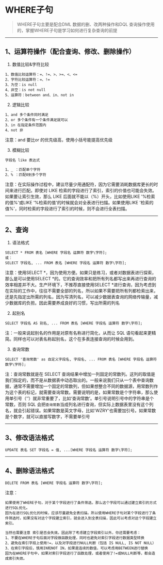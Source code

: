 # WHERE子句
> WHERE子句主要是配合DML 数据的删、改两种操作和DQL 查询操作使用的，掌握WHERE子句是学习如何进行复杂查询的前提
---


## 1、运算符操作（配合查询、修改、删除操作）

1. 数值比较&字符比较
```
1、数值比较运算符：=、!=、>、>=、<、<=
2、字符比较运算符：=、!=
3、为空：is null
4、非空：is not null
5、运算符：between and、in、not in
```

2. 逻辑比较
```
1、and 多个条件同时满足
2、or 多个条件有一个条件满足就可以
3、in 在指定条件范围内
4、not 非
```
注意：and 要比or 的优先级高，使用小括号能提高优先级


3. 模糊比较
```
字段名 like 表达式

1、_ ：匹配单个字符
2、% ：匹配0到多个字符
```

注意：在实际操作过程中，建议尽量少用通配符，因为它需要消耗数据库更长的时间来进行匹配。即使对 LIKE 检索的字段进行了索引，索引的价值也可能会失效。如果要让索引生效，那么 LIKE 后面就不能以（%）开头，比如使用LIKE '%检索的值%'或LIKE '%检索的值'的时候就会对全表进行扫描。如果使用LIKE '检索的值%'，同时检索的字段进行了索引的时候，则不会进行全表扫描。

---


## 2、查询

1. 语法格式
```
SELECT * FROM 表名 [WHERE 字段名 运算符 数字\字符]; 
或：
SELECT 字段名, ... FROM 表名 [WHERE 字段名 运算符 数字\字符];
```

注意：使用SELECT *，因为使用方便。如果只是练习，或者对数据表进行探索，那么是可以使用SELECT *的。它的查询效率和把所有列名都写出来再进行查询的效率相差并不大。生产环境下，不推荐直接使用SELECT *进行查询，因为考虑到在实际的工作中，往往不需要全部的列名，所以如果不需要把所有列都检索出来，还是先指定出所需的列名，因为写清列名，可以减少数据表查询的网络传输量，减少数据库的负担。因此需要养成良好的习惯，写出所需的列名

2. 起别名
```
SELECT 字段名 AS 别名, ... FROM 表名 [WHERE 字段名 运算符 数字\字符];
```

注：一般来说起别名的作用是对原有名称进行简化，从而让 SQL 语句看起来更精简。同样也可以对表名称起别名，这个在多表连接查询的时候会用到。

3. 查询常数
```
SELECT '查询常数' as 自定义字段名, 字段名, ... FROM 表名 [WHERE 字段名 运算符 数字\字符];
```

注：查询常数就是在 SELECT 查询结果中增加一列固定的常数列。这列的取值是我们指定的，而不是从数据表中动态取出的。一般来说我们只从一个表中查询数据，通常不需要增加一个固定的常数列，但如果想整合不同的数据源，用常数列作为这个表的标记，就需要查询常数。需要说明的是，如果常数是个字符串，那么使用单引号（‘’）就非常重要了，比如‘查询常数’。单引号说明引号中的字符串是个常数，否则 SQL 会把`查询常数`当成列名进行查询，但实际上数据表里没有这个列名，就会引起错误。如果常数是英文字母，比如'WZRY'也需要加引号。如果常数是个数字，就可以直接写数字，不需要单引号

---


## 3、修改语法格式
```
UPDATE 表名 SET 字段名 = 值, ...[WHERE 字段名 运算符 数字\字符];
```
---


## 4、删除语法格式
```
DELETE FROM 表名 [WHERE 字段名 运算符 数字\字符];
```

注意：
```
如果使用了WHERE子句，对于某个字段进行了条件筛选，那么这个字段可以通过建立索引的方式进行SQL优化。
因为在进行SQL优化的时候，应该尽量避免全表扫描。所以使用WHERE子句对某个字段进行了条件筛选时，如果没有对这个字段建立索引，就会进入到全表扫描，因此可以考虑对这个字段建立索引。

当然也需要注意 索引是否会失效。因此除了考虑建立字段索引以外，你还需要考虑：
1、不要在WHERE子句后面对字段做函数处理，同时也避免对索引字段进行数据类型转换
2、避免在索引字段上使用!=，以及对字段进行NULL判断（包括 IS NULL, IS NOT NULL）
3、在索引字段后，慎用IN和NOT IN，如果是连续的数值，可以考虑用BETWEEN进行替换
因为在WHERE子句中，如果对索引字段进行了函数处理，或者使用了!=或NULL判断等，都会造成索引失效。
```
